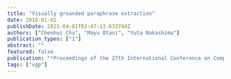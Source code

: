 ```yaml
---
title: "Visually grounded paraphrase extraction"
date: 2018-01-01
publishDate: 2021-04-01T02:47:13.633744Z
authors: ["Chenhui Chu", "Mayu Otani", "Yuta Nakashima"]
publication_types: ["1"]
abstract: ""
featured: false
publication: "*Proceedings of the 27th International Conference on Computational Linguistics*"
tags: ["vgp"]
---
```


